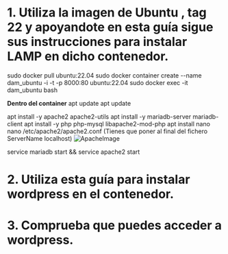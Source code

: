 # 1. Utiliza la imagen de Ubuntu , tag 22 y apoyandote en esta guía sigue sus instrucciones para instalar LAMP en dicho contenedor.
sudo docker pull ubuntu:22.04
sudo docker container create --name dam_ubuntu -i -t -p 8000:80 ubuntu:22.04
sudo docker exec -it dam_ubuntu bash

**Dentro del container**
apt update
apt update

apt install -y apache2 apache2-utils
apt install -y mariadb-server mariadb-client
apt install -y php php-mysql libapache2-mod-php
apt install nano
nano /etc/apache2/apache2.conf
(Tienes que poner al final del fichero ServerName localhost)
![ApacheImage]([(https://github.com/YoelGarciaLago/dockerEJ4/blob/main/Captura%20de%20pantalla%20de%202024-10-25%2015-42-03.png)])

service mariadb start && service apache2 start

# 2. Utiliza esta guía para instalar wordpress en el contenedor.

# 3. Comprueba que puedes acceder a wordpress. 
